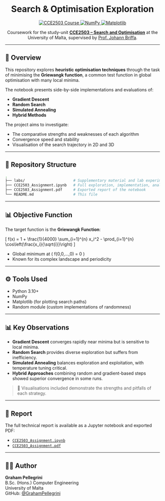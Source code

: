 <h1 align="center">Search & Optimisation Exploration</h1>

<p align="center">
  <a href="https://www.um.edu.mt/courses/studyunit/CCE2503">
    <img src="https://img.shields.io/badge/University%20of%20Malta-CCE2503-blue?style=for-the-badge&logo=python&logoColor=white" alt="CCE2503 Course">
  </a>
  <a href="https://numpy.org/">
    <img src="https://img.shields.io/badge/Built%20with-NumPy-red?style=for-the-badge&logo=NumPy" alt="NumPy">
  </a>
  <a href="https://matplotlib.org/">
    <img src="https://img.shields.io/badge/Visualised%20with-Matplotlib-yellow?style=for-the-badge&logo=Plotly" alt="Matplotlib">
  </a>
</p>

<p align="center">
  Coursework for the study-unit <strong><a href="https://www.um.edu.mt/courses/studyunit/CCE2503">CCE2503 – Search and Optimisation</a></strong> at the University of Malta, supervised by <a href="https://www.um.edu.mt/profile/johannbriffa">Prof. Johann Briffa</a>.  
</p>

---

## 🚀 Overview

This repository explores **heuristic optimisation techniques** through the task of minimising the **Griewangk function**, a common test function in global optimisation with many local minima.

The notebook presents side-by-side implementations and evaluations of:

- **Gradient Descent**
- **Random Search**
- **Simulated Annealing**
- **Hybrid Methods**

The project aims to investigate:
- The comparative strengths and weaknesses of each algorithm
- Convergence speed and stability
- Visualisation of the search trajectory in 2D and 3D

---

## 📂 Repository Structure

```bash
.
├── labs/                      # Supplementary material and lab experiments
├── CCE2503_Assignment.ipynb   # Full exploration, implementation, analysis
├── CCE2503_Assignment.pdf     # Exported report of the notebook
└── README.md                  # This file
```

---

## 📊 Objective Function

The target function is the **Griewangk Function**:

\[
f(x) = 1 + \frac{1}{4000} \sum_{i=1}^{n} x_i^2 - \prod_{i=1}^{n} \cos\left(\frac{x_i}{\sqrt{i}}\right)
\]

- Global minimum at \( f(0,0,...,0) = 0 \)
- Known for its complex landscape and periodicity

---

## ⚙️ Tools Used

- Python 3.10+
- NumPy
- Matplotlib (for plotting search paths)
- Random module (custom implementations of randomness)

---

## 📊 Key Observations

- **Gradient Descent** converges rapidly near minima but is sensitive to local minima.
- **Random Search** provides diverse exploration but suffers from inefficiency.
- **Simulated Annealing** balances exploration and exploitation, with temperature tuning critical.
- **Hybrid Approaches** combining random and gradient-based steps showed superior convergence in some runs.

> 📌 Visualisations included demonstrate the strengths and pitfalls of each strategy.

---

## 📘 Report

The full technical report is available as a Jupyter notebook and exported PDF:
- [`CCE2503_Assignment.ipynb`](./CCE2503_Assignment.ipynb)
- [`CCE2503_Assignment.pdf`](./CCE2503_Assignment.pdf)

---

## 👨‍💼 Author

**Graham Pellegrini**  
B.Sc. (Hons.) Computer Engineering  
University of Malta  
GitHub: [@GrahamPellegrini](https://github.com/GrahamPellegrini)
